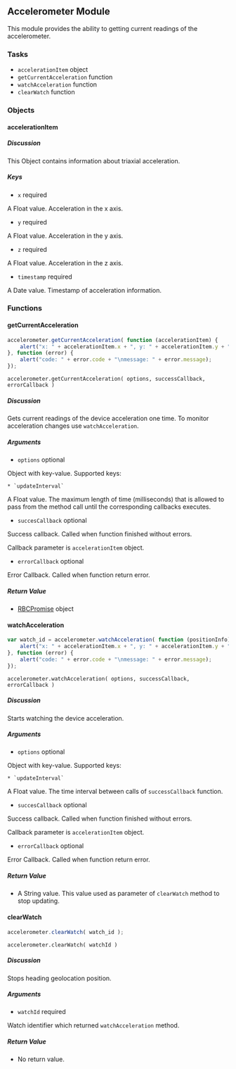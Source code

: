 ## Accelerometer Module

This module provides the ability to getting current readings of the accelerometer.

### Tasks

  * `accelerationItem` object
  * `getCurrentAcceleration` function
  * `watchAcceleration` function
  * `clearWatch` function
  
### Objects

#### accelerationItem

##### Discussion

This Object contains information about triaxial acceleration.

##### Keys

  * `x` required

A Float value. Acceleration in the x axis.

  * `y` required

A Float value. Acceleration in the y axis.

  * `z` required

A Float value. Acceleration in the z axis.

  * `timestamp` required

A Date value. Timestamp of acceleration information.

### Functions

#### getCurrentAcceleration

```javascript
accelerometer.getCurrentAcceleration( function (accelerationItem) {
    alert("x: " + accelerationItem.x + ", y: " + accelerationItem.y + ", z: " + accelerationItem.z);
}, function (error) {
    alert("code: " + error.code + "\nmessage: " + error.message);
});
```

`accelerometer.getCurrentAcceleration( options, successCallback, errorCallback )`

##### Discussion

Gets current readings of the device acceleration one time. To monitor acceleration changes use `watchAcceleration`.

##### Arguments

  * `options` optional

Object with key-value. Supported keys:

    * `updateInterval`

A Float value. The maximum length of time (milliseconds) that is allowed to pass from the method call until the corresponding callbacks executes.

* `succesCallback` optional

Success callback. Called when function finished without errors.

Callback parameter is `accelerationItem` object.

* `errorCallback` optional

Error Callback. Called when function return error.

##### Return Value

  * [RBCPromise](#kernel-promise) object


#### watchAcceleration

```javascript
var watch_id = accelerometer.watchAcceleration( function (positionInfo) {
    alert("x: " + accelerationItem.x + ", y: " + accelerationItem.y + ", z: " + accelerationItem.z);
}, function (error) {
    alert("code: " + error.code + "\nmessage: " + error.message);
});
```

`accelerometer.watchAcceleration( options, successCallback, errorCallback )`

##### Discussion

Starts watching the device acceleration.

##### Arguments

  * `options` optional

Object with key-value. Supported keys:

    * `updateInterval`

A Float value. The time interval between calls of `successCallback` function.

* `succesCallback` optional

Success callback. Called when function finished without errors.

Callback parameter is `accelerationItem` object.

* `errorCallback` optional

Error Callback. Called when function return error.

##### Return Value

  * A String value. This value used as parameter of `clearWatch` method to stop updating.

#### clearWatch

```javascript
accelerometer.clearWatch( watch_id );
```

`accelerometer.clearWatch( watchId )`

##### Discussion

Stops heading geolocation position.

##### Arguments

  * `watchId` required

Watch identifier which returned `watchAcceleration` method.

##### Return Value

  * No return value.